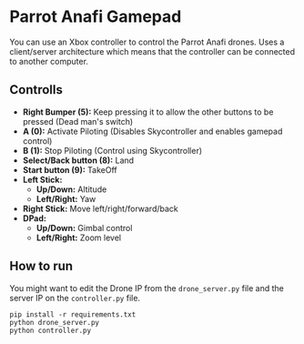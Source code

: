 # Parrot Anafi Gamepad

You can use an Xbox controller to control the Parrot Anafi drones.
Uses a client/server architecture which means that the controller can be connected to another computer.

## Controlls
 - **Right Bumper (5):** Keep pressing it to allow the other buttons to be pressed (Dead man's switch)
 - **A (0):** Activate Piloting (Disables Skycontroller and enables gamepad control)
 - **B (1):** Stop Piloting (Control using Skycontroller)
 - **Select/Back button (8):** Land
 - **Start button (9):** TakeOff
 - **Left Stick:**
   - **Up/Down:** Altitude
   - **Left/Right:** Yaw
 - **Right Stick:** Move left/right/forward/back
 - **DPad:**
   - **Up/Down:** Gimbal control
   - **Left/Right:** Zoom level


## How to run
You might want to edit the Drone IP from the `drone_server.py` file and the server IP on the `controller.py` file.
```
pip install -r requirements.txt
python drone_server.py
python controller.py
```
